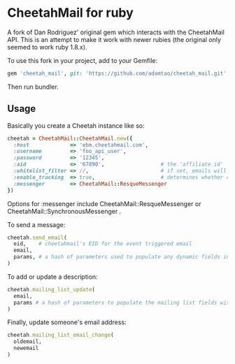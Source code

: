 CheetahMail for ruby
====================

A fork of Dan Rodriguez' original gem which interacts with the CheetahMail API. This is an attempt to make it work with newer rubies (the original only seemed to work ruby 1.8.x).

To use this fork in your project, add to your Gemfile:

```ruby
gem 'cheetah_mail', git: 'https://github.com/adamtao/cheetah_mail.git'
```

Then run bundler. 


Usage
----------------------

Basically you create a Cheetah instance like so:

```ruby
cheetah = CheetahMail::CheetahMail.new({
  :host             => 'ebm.cheetahmail.com',
  :username         => 'foo_api_user',
  :password         => '12345',
  :aid              => '67890',                  # the 'affiliate id'
  :whitelist_filter => //,                       # if set, emails will only be sent to addresses which match this pattern
  :enable_tracking  => true,                     # determines whether cheetahmail will track the sending of emails for analytics purposes
  :messenger        => CheetahMail::ResqueMessenger
})
```

Options for :messenger include CheetahMail::ResqueMessenger or CheetahMail::SynchronousMessenger .

To send a message:
```ruby
cheetah.send_email(
  eid,    # cheetahmail's EID for the event triggered email
  email,
  params, # a hash of parameters used to populate any dynamic fields in the email template
)
```

To add or update a description:
```ruby
cheetah.mailing_list_update(
  email,
  params # a hash of parameters to populate the mailing list fields with
)
```

Finally, update someone's email address:
```ruby
cheetah.mailing_list_email_change(
  oldemail,
  newemail
)
```
